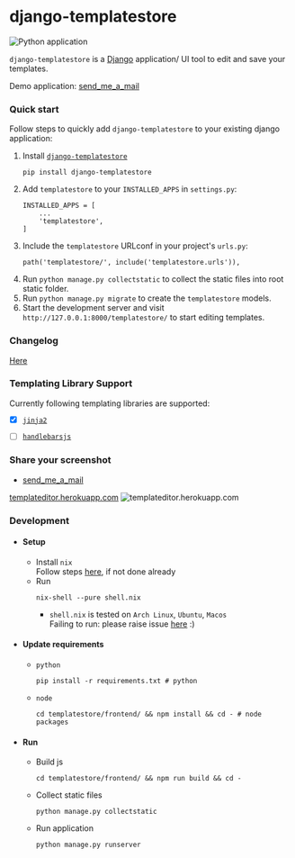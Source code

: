 # django-templatestore
![Python application](https://github.com/wilspi/django-templatestore/workflows/Python%20application/badge.svg?branch=master)     

`django-templatestore` is a [Django](https://www.djangoproject.com/) application/ UI tool to edit and save your templates. 

Demo application:  [send_me_a_mail]()

### Quick start
Follow steps to quickly add `django-templatestore` to your existing django application:  
1. Install [`django-templatestore`](https://pypi.org/project/django-templatestore/0.1/)
    ```
    pip install django-templatestore
    ```
2. Add `templatestore` to your `INSTALLED_APPS` in `settings.py`:
    ```
    INSTALLED_APPS = [
        ...
        'templatestore',
    ]
    ```
3. Include the `templatestore` URLconf in your project's `urls.py`:
    ```
    path('templatestore/', include('templatestore.urls')),
    ```
4. Run `python manage.py collectstatic` to collect the static files into root static folder.
5. Run `python manage.py migrate` to create the `templatestore` models.
6. Start the development server and visit `http://127.0.0.1:8000/templatestore/`
   to start editing templates.


### Changelog
[Here](https://github.com/wilspi/django-templatestore/releases)


### Templating Library Support
Currently following templating libraries are supported:
 - [x] [`jinja2`](https://www.palletsprojects.com/p/jinja/)
 - [ ] [`handlebarsjs`](https://handlebarsjs.com/guide/)


### Share your screenshot
* [send_me_a_mail]()

[templateditor.herokuapp.com](https://templateditor.herokuapp.com)
![templateditor.herokuapp.com](https://i.imgur.com/ixPn47L.jpg)


### Development
* #### Setup

  * Install `nix`  
    Follow steps [here](https://gist.github.com/wilspi/aad81f832d030d80fca91dfa264a1f8a), if not done already
  * Run
    ```
    nix-shell --pure shell.nix
    ```
    * `shell.nix` is tested on `Arch Linux`, `Ubuntu`, `Macos`   
    Failing to run: please raise issue [here](/issues) :)

* #### Update requirements
  * `python`
    ```
    pip install -r requirements.txt # python
    ```
  * `node`
    ```
    cd templatestore/frontend/ && npm install && cd - # node packages
    ```

* #### Run
  * Build js 
    ```
    cd templatestore/frontend/ && npm run build && cd -
    ```
  * Collect static files
    ```
    python manage.py collectstatic
    ```
  * Run application
    ```
    python manage.py runserver
    ```

  
